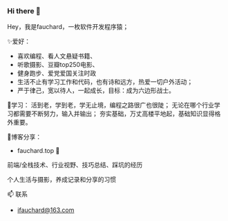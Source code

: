 ### Hi there 👋

Hey，我是fauchard，一枚软件开发程序猿；

✨爱好：
- 喜欢编程、看人文悬疑书籍、
- 听歌摄影、豆瓣top250电影、
- 健身跑步、爱党爱国关注时政
- 生活不止有学习工作和代码，也有诗和远方，热爱一切户外活动；
- 严于律己，宽以待人，一起成长，目标：成为六边形战士。

🎇学习：
活到老，学到老，学无止境，编程之路很广也很陡；
无论在哪个行业学习都需要不断努力，输入并输出；
夯实基础，万丈高楼平地起，基础知识显得格外重要。

🎈博客分享：
- fauchard.top  🌱

前端/全栈技术、行业视野、技巧总结、踩坑的经历

个人生活与摄影，养成记录和分享的习惯

📫 联系
- ifauchard@163.com
